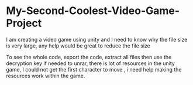 # My-Second-Coolest-Video-Game-Project
I am creating a video game using unity and I need to know why the file size is very large, any help would be great to reduce the file size

To see the whole code, export the code, extract all files then use the decryption key if needed to unrar, there is lot of resources in the unity game, I could not get the first character to move
, i need help making the resources work within the game.
